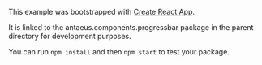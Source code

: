 This example was bootstrapped with [Create React App](https://github.com/facebook/create-react-app).

It is linked to the antaeus.components.progressbar package in the parent directory for development purposes.

You can run `npm install` and then `npm start` to test your package.

